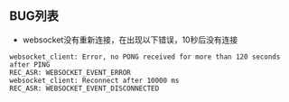 ## BUG列表

- websocket没有重新连接，在出现以下错误，10秒后没有连接
```log
websocket_client: Error, no PONG received for more than 120 seconds after PING
REC_ASR: WEBSOCKET_EVENT_ERROR
websocket_client: Reconnect after 10000 ms
REC_ASR: WEBSOCKET_EVENT_DISCONNECTED
```